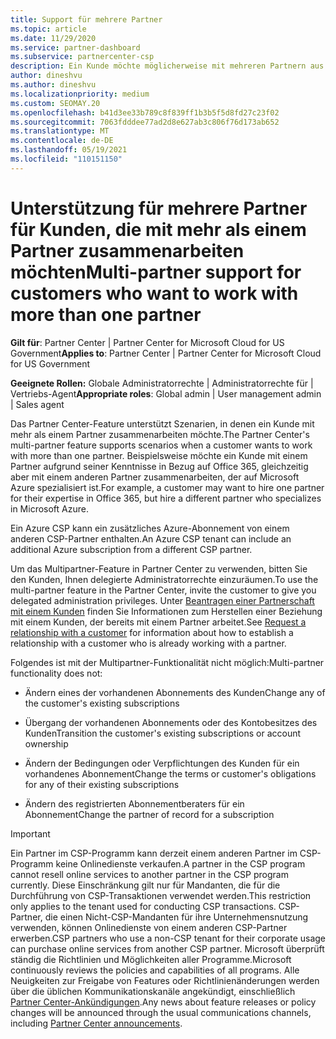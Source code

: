 ```yaml
---
title: Support für mehrere Partner
ms.topic: article
ms.date: 11/29/2020
ms.service: partner-dashboard
ms.subservice: partnercenter-csp
description: Ein Kunde möchte möglicherweise mit mehreren Partnern aus dem Cloud Solution Provider-Programm zusammenarbeiten, die sich auf unterschiedliche Dienste spezialisiert haben.
author: dineshvu
ms.author: dineshvu
ms.localizationpriority: medium
ms.custom: SEOMAY.20
ms.openlocfilehash: b41d3ee33b789c8f839ff1b3b5f5d8fd27c23f02
ms.sourcegitcommit: 7063fdddee77ad2d8e627ab3c806f76d173ab652
ms.translationtype: MT
ms.contentlocale: de-DE
ms.lasthandoff: 05/19/2021
ms.locfileid: "110151150"
---
```

# <a name="multi-partner-support-for-customers-who-want-to-work-with-more-than-one-partner"></a><span data-ttu-id="b0940-103">Unterstützung für mehrere Partner für Kunden, die mit mehr als einem Partner zusammenarbeiten möchten</span><span class="sxs-lookup"><span data-stu-id="b0940-103">Multi-partner support for customers who want to work with more than one partner</span></span>

<span data-ttu-id="b0940-104">**Gilt für**: Partner Center | Partner Center for Microsoft Cloud for US Government</span><span class="sxs-lookup"><span data-stu-id="b0940-104">**Applies to**: Partner Center | Partner Center for Microsoft Cloud for US Government</span></span>

<span data-ttu-id="b0940-105">**Geeignete Rollen:** Globale Administratorrechte | Administratorrechte für | Vertriebs-Agent</span><span class="sxs-lookup"><span data-stu-id="b0940-105">**Appropriate roles**: Global admin | User management admin | Sales agent</span></span>

<span data-ttu-id="b0940-106">Das Partner Center-Feature unterstützt Szenarien, in denen ein Kunde mit mehr als einem Partner zusammenarbeiten möchte.</span><span class="sxs-lookup"><span data-stu-id="b0940-106">The Partner Center's multi-partner feature supports scenarios when a customer wants to work with more than one partner.</span></span> <span data-ttu-id="b0940-107">Beispielsweise möchte ein Kunde mit einem Partner aufgrund seiner Kenntnisse in Bezug auf Office 365, gleichzeitig aber mit einem anderen Partner zusammenarbeiten, der auf Microsoft Azure spezialisiert ist.</span><span class="sxs-lookup"><span data-stu-id="b0940-107">For example, a customer may want to hire one partner for their expertise in Office 365, but hire a different partner who specializes in Microsoft Azure.</span></span>

<span data-ttu-id="b0940-108">Ein Azure CSP kann ein zusätzliches Azure-Abonnement von einem anderen CSP-Partner enthalten.</span><span class="sxs-lookup"><span data-stu-id="b0940-108">An Azure CSP tenant can include an additional Azure subscription from a different CSP partner.</span></span>

<span data-ttu-id="b0940-109">Um das Multipartner-Feature in Partner Center zu verwenden, bitten Sie den Kunden, Ihnen delegierte Administratorrechte einzuräumen.</span><span class="sxs-lookup"><span data-stu-id="b0940-109">To use the multi-partner feature in the Partner Center, invite the customer to give you delegated administration privileges.</span></span> <span data-ttu-id="b0940-110">Unter [Beantragen einer Partnerschaft mit einem Kunden](request-a-relationship-with-a-customer.md) finden Sie Informationen zum Herstellen einer Beziehung mit einem Kunden, der bereits mit einem Partner arbeitet.</span><span class="sxs-lookup"><span data-stu-id="b0940-110">See [Request a relationship with a customer](request-a-relationship-with-a-customer.md) for information about how to establish a relationship with a customer who is already working with a partner.</span></span>

<span data-ttu-id="b0940-111">Folgendes ist mit der Multipartner-Funktionalität nicht möglich:</span><span class="sxs-lookup"><span data-stu-id="b0940-111">Multi-partner functionality does not:</span></span>

- <span data-ttu-id="b0940-112">Ändern eines der vorhandenen Abonnements des Kunden</span><span class="sxs-lookup"><span data-stu-id="b0940-112">Change any of the customer's existing subscriptions</span></span>

- <span data-ttu-id="b0940-113">Übergang der vorhandenen Abonnements oder des Kontobesitzes des Kunden</span><span class="sxs-lookup"><span data-stu-id="b0940-113">Transition the customer's existing subscriptions or account ownership</span></span>

- <span data-ttu-id="b0940-114">Ändern der Bedingungen oder Verpflichtungen des Kunden für ein vorhandenes Abonnement</span><span class="sxs-lookup"><span data-stu-id="b0940-114">Change the terms or customer's obligations for any of their existing subscriptions</span></span>

- <span data-ttu-id="b0940-115">Ändern des registrierten Abonnementberaters für ein Abonnement</span><span class="sxs-lookup"><span data-stu-id="b0940-115">Change the partner of record for a subscription</span></span>

> [!IMPORTANT]  
> <span data-ttu-id="b0940-116">Ein Partner im CSP-Programm kann derzeit einem anderen Partner im CSP-Programm keine Onlinedienste verkaufen.</span><span class="sxs-lookup"><span data-stu-id="b0940-116">A partner in the CSP program cannot resell online services to another partner in the CSP program currently.</span></span> <span data-ttu-id="b0940-117">Diese Einschränkung gilt nur für Mandanten, die für die Durchführung von CSP-Transaktionen verwendet werden.</span><span class="sxs-lookup"><span data-stu-id="b0940-117">This restriction only applies to the tenant used for conducting CSP transactions.</span></span> <span data-ttu-id="b0940-118">CSP-Partner, die einen Nicht-CSP-Mandanten für ihre Unternehmensnutzung verwenden, können Onlinedienste von einem anderen CSP-Partner erwerben.</span><span class="sxs-lookup"><span data-stu-id="b0940-118">CSP partners who use a non-CSP tenant for their corporate usage can purchase online services from another CSP partner.</span></span> <span data-ttu-id="b0940-119">Microsoft überprüft ständig die Richtlinien und Möglichkeiten aller Programme.</span><span class="sxs-lookup"><span data-stu-id="b0940-119">Microsoft continuously reviews the policies and capabilities of all programs.</span></span> <span data-ttu-id="b0940-120">Alle Neuigkeiten zur Freigabe von Features oder Richtlinienänderungen werden über die üblichen Kommunikationskanäle angekündigt, einschließlich [Partner Center-Ankündigungen](announcements/index.md).</span><span class="sxs-lookup"><span data-stu-id="b0940-120">Any news about feature releases or policy changes will be announced through the usual communications channels, including [Partner Center announcements](announcements/index.md).</span></span>
